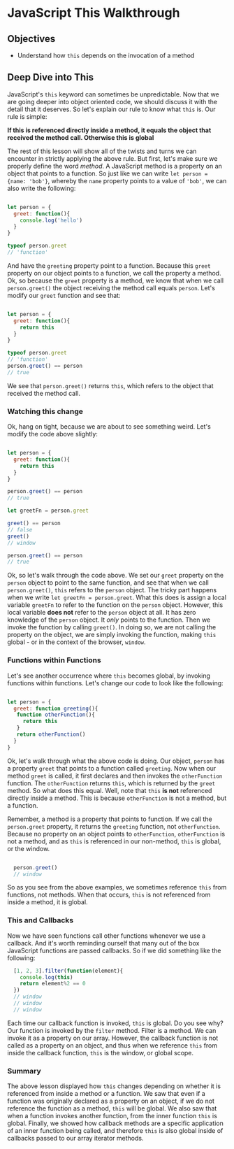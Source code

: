 # JavaScript This Walkthrough

## Objectives
+ Understand how `this` depends on the invocation of a method

## Deep Dive into This

JavaScript's `this` keyword can sometimes be unpredictable. Now that we are going deeper into object oriented code, we should discuss it with the detail that it deserves.  So let's explain our rule to know what `this` is.  Our rule is simple:   

**If this is referenced directly inside a method, it equals the object that received the method call.  Otherwise this is global**

The rest of this lesson will show all of the twists and turns we can encounter in strictly applying the above rule.  But first, let's make sure we properly define the word *method*.  A JavaScript method is a property on an object that points to a function.  So just like we can write `let person = {name: 'bob'}`, whereby the `name` property points to a value of `'bob'`, we can also write the following:

```javascript

let person = {
  greet: function(){
    console.log('hello')
  }
}

typeof person.greet
// 'function'
```

And have the `greeting` property point to a function.  Because this `greet` property on our object points to a function, we call the property a method.  Ok, so because the `greet` property is a method, we know that when we call `person.greet()` the object receiving the method call equals `person`.  Let's modify our `greet` function and see that:

```javascript

let person = {
  greet: function(){
    return this
  }
}

typeof person.greet
// 'function'
person.greet() == person
// true
```

We see that `person.greet()` returns `this`, which refers to the object that received the method call.

### Watching this change

Ok, hang on tight, because we are about to see something weird.  Let's modify the code above slightly:

```javascript

let person = {
  greet: function(){
    return this
  }
}

person.greet() == person
// true

let greetFn = person.greet

greet() == person
// false
greet()
// window

person.greet() == person
// true
```

Ok, so let's walk through the code above.  We set our `greet` property on the `person` object to point to the same function, and see that when we call `person.greet()`, `this` refers to the `person` object.  The tricky part happens when we write `let greetFn = person.greet`.  What this does is assign a local variable `greetFn` to refer to the function on the `person` object.  However, this local variable **does not** refer to the `person` object at all.  It has zero knowledge of the `person` object.  It *only* points to the function.  Then we invoke the function by calling `greet()`.  In doing so, we are not calling the property on the object, we are simply invoking the function, making `this` global - or in the context of the browser, `window`.

### Functions within Functions

Let's see another occurrence where `this` becomes global, by invoking functions within functions.  Let's change our code to look like the following:

```javascript

let person = {
  greet: function greeting(){
   function otherFunction(){
     return this
   }
   return otherFunction()
  }
}

```

Ok, let's walk through what the above code is doing.  Our object, `person` has a property `greet` that points to a function called `greeting`.  Now when our method `greet` is called, it first declares and then invokes the `otherFunction` function.  The `otherFunction` returns `this`, which is returned by the `greet` method.  So what does this equal.  Well, note that `this` **is not** referenced directly inside a method.  This is because `otherFunction` is not a method, but a function.

Remember, a method is a property that points to function.  If we call the `person.greet` property, it returns the `greeting` function, not `otherFunction`.  Because no property on an object points to `otherFunction`, `otherFunction` is not a method, and as `this` is referenced in our non-method, `this` is global, or the window.

```js

  person.greet()
  // window
```

So as you see from the above examples, we sometimes reference `this` from functions, not methods.  When that occurs, `this` is not referenced from inside a method, it is global.

### This and Callbacks

Now we have seen functions call other functions whenever we use a callback.  And it's worth reminding ourself that many out of the box JavaScript functions are passed callbacks.  So if we did something like the following:

```js
  [1, 2, 3].filter(function(element){
    console.log(this)
    return element%2 == 0
  })
  // window
  // window
  // window
```

Each time our callback function is invoked, `this` is global.  Do you see why?  Our function is invoked by the `filter` method.  Filter is a method.  We can invoke it as a property on our array.  However, the callback function is not called as a property on an object, and thus when we reference `this` from inside the callback function, `this` is the window, or global scope.

### Summary

The above lesson displayed how `this` changes depending on whether it is referenced from inside a method or a function.  We saw that even if a function was originally declared as a property on an object, if we do not reference the function as a method, `this` will be global.  We also saw that when a function invokes another function, from the inner function `this` is global.  Finally, we showed how callback methods are a specific application of an inner function being called, and therefore `this` is also global inside of callbacks passed to our array iterator methods.
